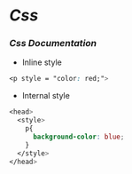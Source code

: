 # _Css_
### _Css Documentation_ 

* Inline style
~~~css
<p style = "color: red;">
~~~

* Internal style
~~~css
<head>
  <style>
    p{
      background-color: blue;
    }
  </style>
</head>
~~~
